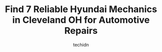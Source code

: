 ---
layout: ampstory
image: https://images.unsplash.com/photo-1639928849293-7f9ff81e41d3?ixlib=rb-4.0.3&ixid=MnwxMjA3fDB8MHxwaG90by1wYWdlfHx8fGVufDB8fHx8&auto=format&fit=crop&w=640&h=853&q=80
author: techidn
featured: false
description: When it comes to finding reliable automotive experts in Cleveland OH, USA, look no further than the 7 best Hyundai Mechanic in the area. With their exceptional skills and dedication to provi
title: Find 7 Reliable Hyundai Mechanics in Cleveland OH for Automotive Repairs
cover:
   title: Find 7 Reliable Hyundai Mechanics in Cleveland OH for Automotive Repairs
   subtitle: Rickpate
   background: https://images.unsplash.com/photo-1639928849293-7f9ff81e41d3?ixlib=rb-4.0.3&ixid=MnwxMjA3fDB8MHxwaG90by1wYWdlfHx8fGVufDB8fHx8&auto=format&fit=crop&w=640&h=853&q=80

pages: 
 - layout: thirds
   top: <h1>#1 Chucks Auto Center</h1>
   bottom: "<p>This is the second time Ive been to this auto shop and Im only coming to this one! Dawn, the receptionist is excellent! Always have a smile on her face and very friendl</p>"
   background: https://www.knot35.com/toplist/wp-content/uploads/2023/06/best-hyundai-mechanic-1-in-cleveland-oh-1685836777.jpeg
   backgroundblur: true
 - layout: thirds
   top: <h1>#2 All Foreign Domestic Auto Service</h1>
   bottom: "<p>4067 W 150th St, Cleveland, OH 44135, United States</p>"
   background: https://www.knot35.com/toplist/wp-content/uploads/2023/06/best-hyundai-mechanic-2-in-cleveland-oh-1685836778.jpeg
   cta:
      link: https://www.knot35.com/toplist/find-7-reliable-hyundai-mechanics-in-cleveland-oh-for-automotive-repairs/
      text: Find 7 Reliable Hyundai Mechanics in Cleveland OH for Automotive Repairs
 - layout: thirds
   top: <h1>#3 Ohio city auto repair</h1>
   bottom: "<p>4227 Lorain Ave, Cleveland, OH 44113, United States</p>"
   background: https://www.knot35.com/toplist/wp-content/uploads/2023/06/best-hyundai-mechanic-3-in-cleveland-oh-1685836778.jpeg
   cta:
      link: https://www.knot35.com/toplist/find-7-reliable-hyundai-mechanics-in-cleveland-oh-for-automotive-repairs/
      text: Find 7 Reliable Hyundai Mechanics in Cleveland OH for Automotive Repairs
 - layout: thirds
   top: <h1>#4 Beaulieu Auto Center</h1>
   bottom: "<p>4380 E 71st St, Cleveland, OH 44105, United States</p>"
   background: https://images.unsplash.com/photo-1553949345-eb786bb3f7ba?ixlib=rb-4.0.3&ixid=MnwxMjA3fDB8MHxwaG90by1wYWdlfHx8fGVufDB8fHx8&auto=format&fit=crop&w=640&h=853&q=80
   cta:
      link: https://www.knot35.com/toplist/find-7-reliable-hyundai-mechanics-in-cleveland-oh-for-automotive-repairs/
      text: Find 7 Reliable Hyundai Mechanics in Cleveland OH for Automotive Repairs
 - layout: thirds
   top: <h1>#5 Genes Marathon</h1>
   bottom: "<p>2561 Edgehill Rd, Cleveland, OH 44106, United States</p>"
   background: https://images.unsplash.com/photo-1515405295579-ba7b45403062?ixlib=rb-4.0.3&ixid=MnwxMjA3fDB8MHxwaG90by1wYWdlfHx8fGVufDB8fHx8&auto=format&fit=crop&w=640&h=853&q=80
   cta:
      link: https://www.knot35.com/toplist/find-7-reliable-hyundai-mechanics-in-cleveland-oh-for-automotive-repairs/
      text: Find 7 Reliable Hyundai Mechanics in Cleveland OH for Automotive Repairs
 - layout: thirds
   top: <h1>#6 Inshi Automotive LLC</h1>
   bottom: "<p>4533 E 131st St, Cleveland, OH 44105, United States</p>"
   background: https://images.unsplash.com/photo-1488554378835-f7acf46e6c98?ixlib=rb-4.0.3&ixid=MnwxMjA3fDB8MHxwaG90by1wYWdlfHx8fGVufDB8fHx8&auto=format&fit=crop&w=640&h=853&q=80
   cta:
      link: https://www.knot35.com/toplist/find-7-reliable-hyundai-mechanics-in-cleveland-oh-for-automotive-repairs/
      text: Find 7 Reliable Hyundai Mechanics in Cleveland OH for Automotive Repairs
 - layout: thirds
   top: <h1>#7 Riad Auto Sales & Repair</h1>
   bottom: "<p>11701 Bellaire Rd, Cleveland, OH 44135, United States</p>"
   background: https://images.unsplash.com/photo-1546497974-b213c9efb599?ixlib=rb-4.0.3&ixid=MnwxMjA3fDB8MHxwaG90by1wYWdlfHx8fGVufDB8fHx8&auto=format&fit=crop&w=640&h=853&q=80
   cta:
      link: https://www.knot35.com/toplist/find-7-reliable-hyundai-mechanics-in-cleveland-oh-for-automotive-repairs/
      text: Find 7 Reliable Hyundai Mechanics in Cleveland OH for Automotive Repairs
 - layout: thirds
   middle: Continue reading...
   background: https://images.unsplash.com/photo-1510906594845-bc082582c8cc?ixlib=rb-4.0.3&ixid=MnwxMjA3fDB8MHxwaG90by1wYWdlfHx8fGVufDB8fHx8&auto=format&fit=crop&w=640&h=853&q=80
   cta:
      link: https://www.knot35.com/toplist/find-7-reliable-hyundai-mechanics-in-cleveland-oh-for-automotive-repairs/
      text: Find 7 Reliable Hyundai Mechanics in Cleveland OH for Automotive Repairs
      
---